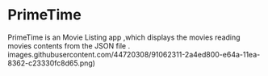 # PrimeTime
PrimeTime is an Movie Listing app ,which displays the movies reading  movies contents from the JSON file . 
images.githubusercontent.com/44720308/91062311-2a4ed800-e64a-11ea-8362-c23330fc8d65.png)
